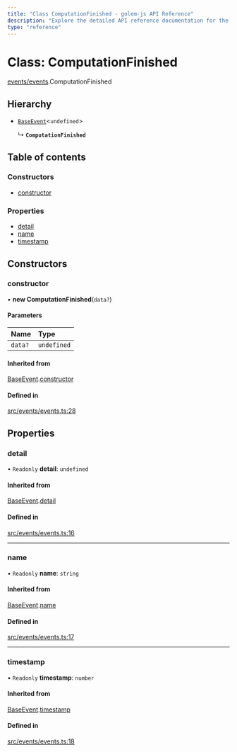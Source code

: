 ```yaml
---
title: "Class ComputationFinished - golem-js API Reference"
description: "Explore the detailed API reference documentation for the Class ComputationFinished within the golem-js SDK for the Golem Network."
type: "reference"
---
```

# Class: ComputationFinished

[events/events](../modules/events_events).ComputationFinished

## Hierarchy

- [`BaseEvent`](events_events.BaseEvent)<`undefined`\>

  ↳ **`ComputationFinished`**

## Table of contents

### Constructors

- [constructor](events_events.ComputationFinished#constructor)

### Properties

- [detail](events_events.ComputationFinished#detail)
- [name](events_events.ComputationFinished#name)
- [timestamp](events_events.ComputationFinished#timestamp)

## Constructors

### constructor

• **new ComputationFinished**(`data?`)

#### Parameters

| Name | Type |
| :------ | :------ |
| `data?` | `undefined` |

#### Inherited from

[BaseEvent](events_events.BaseEvent).[constructor](events_events.BaseEvent#constructor)

#### Defined in

[src/events/events.ts:28](https://github.com/golemfactory/golem-js/blob/f88d138/src/events/events.ts#L28)

## Properties

### detail

• `Readonly` **detail**: `undefined`

#### Inherited from

[BaseEvent](events_events.BaseEvent).[detail](events_events.BaseEvent#detail)

#### Defined in

[src/events/events.ts:16](https://github.com/golemfactory/golem-js/blob/f88d138/src/events/events.ts#L16)

___

### name

• `Readonly` **name**: `string`

#### Inherited from

[BaseEvent](events_events.BaseEvent).[name](events_events.BaseEvent#name)

#### Defined in

[src/events/events.ts:17](https://github.com/golemfactory/golem-js/blob/f88d138/src/events/events.ts#L17)

___

### timestamp

• `Readonly` **timestamp**: `number`

#### Inherited from

[BaseEvent](events_events.BaseEvent).[timestamp](events_events.BaseEvent#timestamp)

#### Defined in

[src/events/events.ts:18](https://github.com/golemfactory/golem-js/blob/f88d138/src/events/events.ts#L18)
